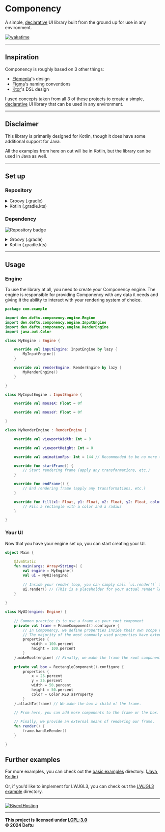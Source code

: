 # Componency
A simple, [declarative][declarative_programming] UI library built from the ground up for use in any environment.

[![wakatime](https://wakatime.com/badge/user/25be8ed5-7461-4fcf-93f7-0d88a7692cca/project/3863d6a3-adb4-4e89-8fae-81c9e8af6809.svg?style=for-the-badge)](https://wakatime.com/badge/user/25be8ed5-7461-4fcf-93f7-0d88a7692cca/project/3863d6a3-adb4-4e89-8fae-81c9e8af6809)

---

## Inspiration

Componency is roughly based on 3 other things:
- [Elementa][elementa]'s design
- [Figma][figma]'s naming conventions
- [Ktor][ktor]'s DSL design

I used concepts taken from all 3 of these projects to create a simple, [declarative][declarative_programming] UI library that can be used in any environment.

---

## Disclaimer

This library is primarily designed for Kotlin, though it does have some additional support for Java.

All the examples from here on out will be in Kotlin, but the library can be used in Java as well.

---

## Set up

### Repository


<details>
    <summary>Groovy (.gradle)</summary>

```gradle
maven {
    name = "Deftu Snapshots"
    url = "https://maven.deftu.dev/snapshots"
}
```
</details>

<details>
    <summary>Kotlin (.gradle.kts)</summary>

```kotlin
maven(url = "https://maven.deftu.dev/snapshots") {
    name = "Deftu Snapshots"
}
```
</details>

### Dependency

![Repository badge](https://maven.deftu.dev/api/badge/latest/releases/dev/deftu/componency?color=C33F3F&name=Componency)

<details>
    <summary>Groovy (.gradle)</summary>

```gradle
modImplementation "dev.deftu:componency:<VERSION>"
```

</details>

<details>
    <summary>Kotlin (.gradle.kts)</summary>

```gradle
implementation("dev.deftu:componency:<VERSION>")
```

</details>

---

## Usage

### Engine

To use the library at all, you need to create your Componency engine. The engine is responsible for providing Componency with any data it needs and giving it the ability to interact with your rendering system of choice.

```kotlin
package com.example

import dev.deftu.componency.engine.Engine
import dev.deftu.componency.engine.InputEngine
import dev.deftu.componency.engine.RenderEngine
import java.awt.Color

class MyEngine : Engine {

    override val inputEngine: InputEngine by lazy {
        MyInputEngine()
    }

    override val renderEngine: RenderEngine by lazy {
        MyRenderEngine()
    }

}

class MyInputEngine : InputEngine {

    override val mouseX: Float = 0f

    override val mouseY: Float = 0f

}

class MyRenderEngine : RenderEngine {

    override val viewportWidth: Int = 0

    override val viewportHeight: Int = 0

    override val animationFps: Int = 144 // Recommended to be no more than 300

    override fun startFrame() {
        // Start rendering frame (apply any transformations, etc.)
    }

    override fun endFrame() {
        // End rendering frame (apply any transformations, etc.)
    }

    override fun fill(x1: Float, y1: Float, x2: Float, y2: Float, color: Color, radius: Float) {
        // Fill a rectangle with a color and a radius
    }

}
```

### Your UI

Now that you have your engine set up, you can start creating your UI.

```kotlin
object Main {
    
    @JvmStatic
    fun main(args: Array<String>) {
        val engine = MyEngine()
        val ui = MyUI(engine)
        
        // Inside your render loop, you can simply call `ui.render()` to render your UI.
        ui.render() // (This is a placeholder for your actual render loop)
    }
    
}

class MyUI(engine: Engine) {
    
    // Common practice is to use a frame as your root component
    private val frame = FrameComponent().configure {
        // In Componency, we define properties inside their own scope when configuring.
        // The majority of the most commonly used properties have extension variables and functions to make them easier to access.
        properties {
            width = 100.percent
            height = 100.percent
        }
    }.makeRoot(engine) // Finally, we make the frame the root component of this UI by giving it the engine.
    
    private val box = RectangleComponent().configure {
        properties {
            x = 25.percent
            y = 25.percent
            width = 50.percent
            height = 50.percent
            color = Color.RED.asProperty
        }
    }.attachTo(frame) // We make the box a child of the frame.
    
    // From here, you can add more components to the frame or the box.

    // Finally, we provide an external means of rendering our frame.
    fun render() {
        frame.handleRender()
    }

}
```

## Further examples

For more examples, you can check out the [basic examples](./example-basic) directory. ([Java](./example-basic/src/main/java/JavaExampleUI.java), [Kotlin](./example-basic/src/main/kotlin/KotlinExampleUI.kt))

Or, if you'd like to implement for LWJGL3, you can check out the [LWJGL3 example](./example-lwjgl3) directory.

---

[![BisectHosting](https://www.bisecthosting.com/partners/custom-banners/8fb6621b-811a-473b-9087-c8c42b50e74c.png)](https://bisecthosting.com/deftu)

---

**This project is licensed under [LGPL-3.0][lgpl]**\
**&copy; 2024 Deftu**

[elementa]: https://github.com/EssentialGG/Elementa
[figma]: https://www.figma.com/
[ktor]: https://ktor.io/
[declarative_programming]: https://en.wikipedia.org/wiki/Declarative_programming
[lgpl]: https://www.gnu.org/licenses/lgpl-3.0.en.html

